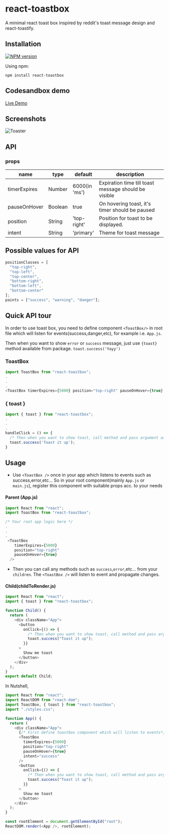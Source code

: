 # react-toastbox

A minimal react toast box inspired by reddit's toast message design and react-toastify.

## Installation

[![NPM version](https://img.shields.io/badge/npm-1.0.4-brightgreen.svg)](https://www.npmjs.com/package/react-toastbox)

Using npm:

```
npm install react-toastbox
```

## Codesandbox demo

[Live Demo](https://codesandbox.io/s/epic-currying-62r0y)

## Screenshots

![Toaster](https://i.imgur.com/5CDEUf9.png)

## API

### props

<table class="table table-bordered table-striped">
  <thead>
  <tr>
    <th style="width: 60px;">name</th>
    <th style="width: 50px;">type</th>
    <th style="width: 10px;">default</th>
    <th>description</th>
  </tr>
  </thead>
  <tbody>
    <!-- <tr>
      <td>textContent</td>
      <td>String</td>
      <td>'Your message here'</td>
      <td>To display text content</td>
    </tr> -->
    <tr>
      <td>timerExpires</td>
      <td>Number</td>
      <td>6000(in 'ms')</td>
      <td>Expiration time till toast message should be visible</td>
    </tr>
    <tr>
      <td>pauseOnHover</td>
      <td>Boolean</td>
      <td>true</td>
      <td>On hovering toast, it's timer should be paused</td>
    </tr>
    <tr>
      <td>position</td>
      <td>String</td>
      <td>'top-right'</td>
      <td>Position for toast to be displayed.</td>
    </tr>
    <tr>
      <td>intent</td>
      <td>String</td>
      <td>'primary'</td>
      <td> Theme for toast message </td>
    </tr>
  </tbody>
</table>

## Possible values for API

```js
positionClasses = [
  "top-right",
  "top-left",
  "top-center",
  "bottom-right",
  "bottom-left",
  "bottom-center"
];
paints = ["success", "warning", "danger"];
```

## Quick API tour

In order to use toast box, you need to define component `<ToastBox/>` in root file which will listen for events(success,danger,etc), for example i.e. `App.js`.

Then when you want to show `error` or `success` message, just use `{toast}` method available from package. `toast.success('Yayy')`

### ToastBox

```js
import ToastBox from "react-toastbox";
.
.
.
<ToastBox timerExpires={5000} position="top-right" pauseOnHover={true} intent="success"/>

```

### { toast }

```js
import { toast } from "react-toastbox";
.
.
.
handleClick = () => {
  /* Then when you want to show toast, call method and pass argument as text to display*/
  toast.success('Toast it up');
}
```

## Usage

- Use `<ToastBox />` once in your app which listens to events such as success,error,etc...
  So in your root component(mainly `App.js` or `main.js`), register this component with suitable props acc. to your needs

#### Parent (App.js)

```js
import React from "react";
import ToastBox from "react-toastbox";

/* Your root app logic here */
.
.
.
 <ToastBox
    timerExpires={5000}
    position="top-right"
    pauseOnHover={true}
  />


```

- Then you can call any methods such as `success`,`error`,etc... from your `children`. The `<ToastBox />` will listen to event and propagate changes.

#### Child(childToRender.js)

```js
import React from "react";
import { toast } from "react-toastbox";

function Child() {
  return (
    <div className="App">
      <button
        onClick={() => {
          /* Then when you want to show toast, call method and pass argument as text to display*/
          toast.success("Toast it up");
        }}
      >
        Show me toast
      </button>
    </div>
  );
}
export default Child;
```

In Nutshell,

```js
import React from "react";
import ReactDOM from "react-dom";
import ToastBox, { toast } from "react-toastbox";
import "./styles.css";

function App() {
  return (
    <div className="App">
      {/* First define toastbox component which will listen to events*/}
      <ToastBox
        timerExpires={5000}
        position="top-right"
        pauseOnHover={true}
        intent="success"
      />
      <button
        onClick={() => {
          /* Then when you want to show toast, call method and pass argument as text to display*/
          toast.success("Toast it up");
        }}
      >
        Show me toast
      </button>
    </div>
  );
}

const rootElement = document.getElementById("root");
ReactDOM.render(<App />, rootElement);
```
